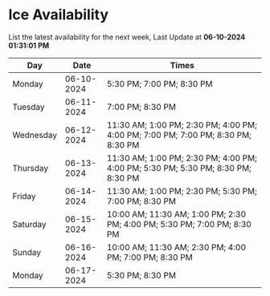 # Ice Availability

List the latest availability for the next week, Last Update at **06-10-2024 01:31:01 PM**

| Day         | Date        | Times       |
| ----------- | ----------- | ----------- |
|Monday|06-10-2024|5:30 PM; 7:00 PM; 8:30 PM|
|Tuesday|06-11-2024|7:00 PM; 8:30 PM|
|Wednesday|06-12-2024|11:30 AM; 1:00 PM; 2:30 PM; 4:00 PM; 4:00 PM; 7:00 PM; 7:00 PM; 8:30 PM; 8:30 PM|
|Thursday|06-13-2024|11:30 AM; 1:00 PM; 2:30 PM; 4:00 PM; 4:00 PM; 5:30 PM; 5:30 PM; 8:30 PM; 8:30 PM|
|Friday|06-14-2024|11:30 AM; 1:00 PM; 2:30 PM; 5:30 PM; 7:00 PM; 8:30 PM|
|Saturday|06-15-2024|10:00 AM; 11:30 AM; 1:00 PM; 2:30 PM; 4:00 PM; 5:30 PM; 7:00 PM; 8:30 PM|
|Sunday|06-16-2024|10:00 AM; 11:30 AM; 2:30 PM; 4:00 PM; 7:00 PM; 8:30 PM|
|Monday|06-17-2024|5:30 PM; 8:30 PM|
